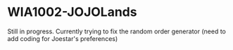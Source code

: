 # WIA1002-JOJOLands

Still in progress. Currently trying to fix the random order generator (need to add coding for Joestar's preferences)
